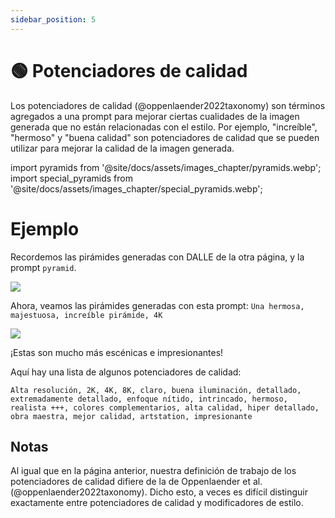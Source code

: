```yaml
---
sidebar_position: 5
---
```


# 🟢 Potenciadores de calidad

Los potenciadores de calidad (@oppenlaender2022taxonomy) son términos agregados a una prompt para mejorar ciertas cualidades de la imagen generada que no están relacionadas con el estilo. Por ejemplo, "increíble", "hermoso" y "buena calidad" son potenciadores de calidad que se pueden utilizar para mejorar la calidad de la imagen generada.

import pyramids from '@site/docs/assets/images_chapter/pyramids.webp';
import special_pyramids from '@site/docs/assets/images_chapter/special_pyramids.webp';

# Ejemplo

Recordemos las pirámides generadas con DALLE de la otra página, y la prompt `pyramid`.

<div style={{textAlign: 'center'}}>
  <img src={pyramids} style={{width: "750px"}} />
</div>

Ahora, veamos las pirámides generadas con esta prompt: `Una hermosa, majestuosa, increíble pirámide, 4K`

<div style={{textAlign: 'center'}}>
  <img src={special_pyramids} style={{width: "750px"}} />
</div>

¡Estas son mucho más escénicas e impresionantes!

Aquí hay una lista de algunos potenciadores de calidad:
```text
Alta resolución, 2K, 4K, 8K, claro, buena iluminación, detallado, extremadamente detallado, enfoque nítido, intrincado, hermoso, realista +++, colores complementarios, alta calidad, hiper detallado, obra maestra, mejor calidad, artstation, impresionante
```

## Notas

Al igual que en la página anterior, nuestra definición de trabajo de los potenciadores de calidad difiere de la de Oppenlaender et al. (@oppenlaender2022taxonomy). Dicho esto, a veces es difícil distinguir exactamente entre potenciadores de calidad y modificadores de estilo.